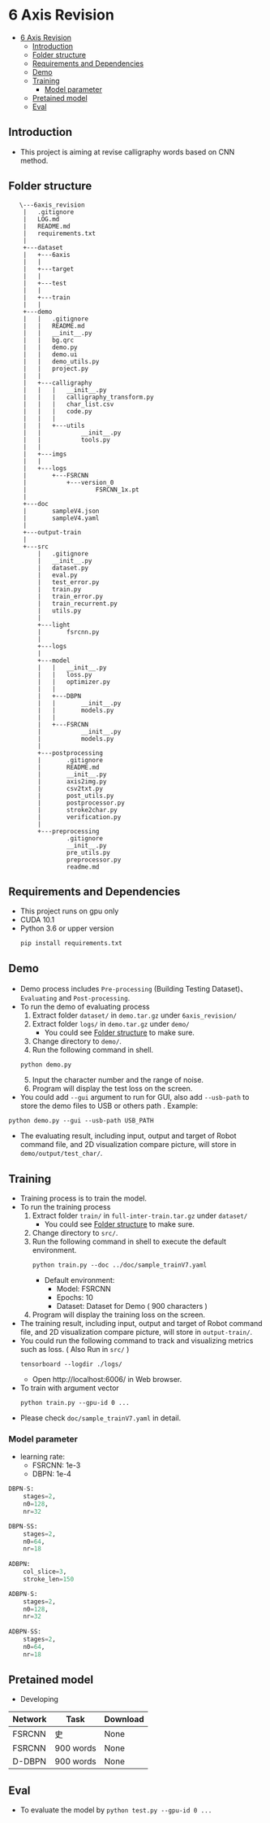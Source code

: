 # 6 Axis Revision 

- [6 Axis Revision](#6-axis-revision)
  - [Introduction](#introduction)
  - [Folder structure](#folder-structure)
  - [Requirements and Dependencies](#requirements-and-dependencies)
  - [Demo](#demo)
  - [Training](#training)
    - [Model parameter](#model-parameter)
  - [Pretained model](#pretained-model)
  - [Eval](#eval)
 
## Introduction

- This project is aiming at revise calligraphy words based on CNN method.

## Folder structure

```
   \---6axis_revision
    |   .gitignore
    |   LOG.md
    |   README.md
    |   requirements.txt
    |
    +---dataset
    |   +---6axis
    |   |
    |   +---target
    |   |
    |   +---test
    |   |
    |   +---train
    |   |
    +---demo
    |   |   .gitignore
    |   |   README.md
    |   |   __init__.py
    |   |   bg.qrc
    |   |   demo.py
    |   |   demo.ui
    |   |   demo_utils.py
    |   |   project.py
    |   |   
    |   +---calligraphy
    |   |   |   __init__.py
    |   |   |   calligraphy_transform.py
    |   |   |   char_list.csv
    |   |   |   code.py
    |   |   |   
    |   |   +---utils
    |   |           __init__.py
    |   |           tools.py
    |   |           
    |   +---imgs
    |   |       
    |   +---logs
    |       +---FSRCNN
    |           +---version_0
    |                   FSRCNN_1x.pt
    |
    +---doc
    |       sampleV4.json
    |       sampleV4.yaml
    |       
    +---output-train
    |
    +---src
        |   .gitignore
        |   __init__.py
        |   dataset.py
        |   eval.py
        |   test_error.py
        |   train.py
        |   train_error.py
        |   train_recurrent.py
        |   utils.py
        |   
        +---light
        |       fsrcnn.py
        |       
        +---logs
        |       
        +---model
        |   |   __init__.py
        |   |   loss.py
        |   |   optimizer.py
        |   |   
        |   +---DBPN
        |   |       __init__.py
        |   |       models.py
        |   |           
        |   +---FSRCNN
        |           __init__.py
        |           models.py
        |           
        +---postprocessing
        |       .gitignore
        |       README.md
        |       __init__.py
        |       axis2img.py
        |       csv2txt.py
        |       post_utils.py
        |       postprocessor.py
        |       stroke2char.py
        |       verification.py
        |       
        +---preprocessing
                .gitignore
                __init__.py
                pre_utils.py
                preprocessor.py
                readme.md
```


## Requirements and Dependencies

- This project runs on gpu only
- CUDA 10.1
- Python 3.6 or upper version
    ```shell
    pip install requirements.txt
    ```

## Demo
- Demo process includes `Pre-processing` (Building Testing Dataset)、`Evaluating` and `Post-processing`.
- To run the demo of evaluating process
    1. Extract folder `dataset/` in `demo.tar.gz` under `6axis_revision/`
    2. Extract folder `logs/` in `demo.tar.gz` under `demo/`
       - You could see [Folder structure](#Folder-structure) to make sure.
    3. Change directory to `demo/`.
    4. Run the following command in shell.
    ```shell
    python demo.py
    ```
    5. Input the character number and the range of noise.
    6. Program will display the test loss on the screen.
- You could add `--gui` argument to run for GUI, also add `--usb-path` to store the demo files to USB or others path . Example:
```shell
python demo.py --gui --usb-path USB_PATH
```
- The evaluating result, including input, output and target of Robot command file, and 2D visualization compare picture, will store in `demo/output/test_char/`.

## Training
- Training process is to train the model.
- To run the training process
    1. Extract folder `train/` in `full-inter-train.tar.gz` under `dataset/`
       - You could see [Folder structure](#Folder-structure) to make sure.
    2. Change directory to `src/`.
    3. Run the following command in shell to execute the default environment.
        ```shell
        python train.py --doc ../doc/sample_trainV7.yaml
        ```
        - Default environment:
          - Model: FSRCNN
          - Epochs: 10
          - Dataset: Dataset for Demo ( 900 characters )
    4. Program will display the training loss on the screen.
- The training result, including input, output and target of Robot command file, and 2D visualization compare picture, will store in `output-train/`.
- You could run the following command to track and visualizing metrics such as loss. ( Also Run in `src/` )
  ```
  tensorboard --logdir ./logs/
  ```
  - Open http://localhost:6006/ in Web browser.
- To train with argument vector
    ```
    python train.py --gpu-id 0 ...
    ```
- Please check `doc/sample_trainV7.yaml` in detail.
    
### Model parameter

- learning rate:
    - FSRCNN: 1e-3
    - DBPN: 1e-4

```python
DBPN-S:
	stages=2,
	n0=128,
	nr=32

DBPN-SS:
	stages=2,
	n0=64,
	nr=18
	
ADBPN:
	col_slice=3,
	stroke_len=150

ADBPN-S:
	stages=2,
	n0=128,
	nr=32
	
ADBPN-SS:
	stages=2,
	n0=64,
	nr=18
```

## Pretained model

- Developing

| Network | Task      | Download |
| ------- | --------- | -------- |
| FSRCNN  | 史        | None     |
| FSRCNN  | 900 words | None     |
| D-DBPN  | 900 words | None     |

## Eval

- To evaluate the model by
`python test.py --gpu-id 0 ...`

